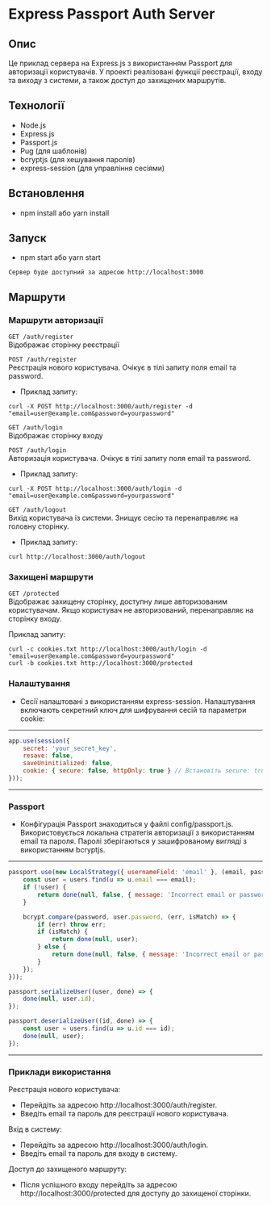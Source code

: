 # Express Passport Auth Server

## Опис

Це приклад сервера на Express.js з використанням Passport для авторизації користувачів. У проекті реалізовані функції реєстрації, входу та виходу з системи, а також доступ до захищених маршрутів.

## Технології

- Node.js
- Express.js
- Passport.js
- Pug (для шаблонів)
- bcryptjs (для хешування паролів)
- express-session (для управління сесіями)

## Встановлення

- npm install або yarn install


## Запуск

- npm start або yarn start

`Сервер буде доступний за адресою http://localhost:3000`

## Маршрути

### Маршрути авторизації

`GET /auth/register`<br>
Відображає сторінку реєстрації

`POST /auth/register`<br>
Реєстрація нового користувача. Очікує в тілі запиту поля email та password.

- Приклад запиту:

`curl -X POST http://localhost:3000/auth/register -d "email=user@example.com&password=yourpassword"`<br>

`GET /auth/login`<br>
Відображає сторінку входу<br>

`POST /auth/login`<br>
Авторизація користувача. Очікує в тілі запиту поля email та password.<br>

- Приклад запиту:

`curl -X POST http://localhost:3000/auth/login -d "email=user@example.com&password=yourpassword"`<br>

`GET /auth/logout`<br>
Вихід користувача із системи. Знищує сесію та перенаправляє на головну сторінку.<br>

- Приклад запиту:

`curl http://localhost:3000/auth/logout`<br>

### Захищені маршрути
`GET /protected`<br>
Відображає захищену сторінку, доступну лише авторизованим користувачам. Якщо користувач не авторизований, перенаправляє на сторінку входу.<br>

Приклад запиту:<br>

`curl -c cookies.txt http://localhost:3000/auth/login -d "email=user@example.com&password=yourpassword"`<br>
`curl -b cookies.txt http://localhost:3000/protected`<br>

### Налаштування

- Сесії налаштовані з використанням express-session. Налаштування включають секретний ключ для шифрування сесій та параметри cookie:<br>
----------------------------------------------------------------------------------------
```javascript
app.use(session({
    secret: 'your_secret_key',
    resave: false,
    saveUninitialized: false,
    cookie: { secure: false, httpOnly: true } // Встановіть secure: true для https
}));
```
----------------------------------------------------------------------------------------

### Passport
- Конфігурація Passport знаходиться у файлі config/passport.js. Використовується локальна стратегія авторизації з використанням email та пароля. Паролі зберігаються у зашифрованому вигляді з використанням bcryptjs.<br>
----------------------------------------------------------------------------------------
```javascript
passport.use(new LocalStrategy({ usernameField: 'email' }, (email, password, done) => {
    const user = users.find(u => u.email === email);
    if (!user) {
        return done(null, false, { message: 'Incorrect email or password.' });
    }

    bcrypt.compare(password, user.password, (err, isMatch) => {
        if (err) throw err;
        if (isMatch) {
            return done(null, user);
        } else {
            return done(null, false, { message: 'Incorrect email or password.' });
        }
    });
}));

passport.serializeUser((user, done) => {
    done(null, user.id);
});

passport.deserializeUser((id, done) => {
    const user = users.find(u => u.id === id);
    done(null, user);
});
```
----------------------------------------------------------------------------------------

### Приклади використання
Реєстрація нового користувача:<br>
- Перейдіть за адресою http://localhost:3000/auth/register.
- Введіть email та пароль для реєстрації нового користувача.

Вхід в систему:<br>
- Перейдіть за адресою http://localhost:3000/auth/login.
- Введіть email та пароль для входу в систему.

Доступ до захищеного маршруту:<br>
- Після успішного входу перейдіть за адресою http://localhost:3000/protected для доступу до захищеної сторінки.